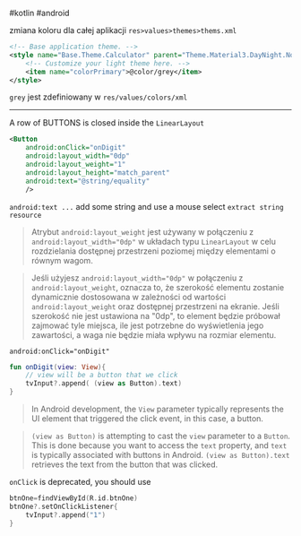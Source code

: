 #kotlin #android 

zmiana koloru dla całej aplikacji
`res>values>themes>thems.xml`

```xml
<!-- Base application theme. -->  
<style name="Base.Theme.Calculator" parent="Theme.Material3.DayNight.NoActionBar">  
    <!-- Customize your light theme here. -->  
    <item name="colorPrimary">@color/grey</item>  
</style>
```
`grey` jest zdefiniowany w `res/values/colors/xml`


----
A row of BUTTONS is closed inside the `LinearLayout`
```xml
<Button  
    android:onClick="onDigit"  
    android:layout_width="0dp"  
    android:layout_weight="1" 
    android:layout_height="match_parent"  
    android:text="@string/equality"  
    />
```
`android:text ...` add some string and use a mouse select `extract string resource`

>Atrybut `android:layout_weight` jest używany w połączeniu z `android:layout_width="0dp"` w układach typu `LinearLayout` w celu rozdzielania dostępnej przestrzeni poziomej między elementami o równym wagom.

> Jeśli użyjesz `android:layout_width="0dp"` w połączeniu z `android:layout_weight`, oznacza to, że szerokość elementu zostanie dynamicznie dostosowana w zależności od wartości `android:layout_weight` oraz dostępnej przestrzeni na ekranie. Jeśli szerokość nie jest ustawiona na "0dp", to element będzie próbował zajmować tyle miejsca, ile jest potrzebne do wyświetlenia jego zawartości, a waga nie będzie miała wpływu na rozmiar elementu.


`android:onClick="onDigit"` 
```kotlin
fun onDigit(view: View){  
    // view will be a button that we click  
    tvInput?.append( (view as Button).text)  
}
```

>In Android development, the `View` parameter typically represents the UI element that triggered the click event, in this case, a button.

> `(view as Button)` is attempting to cast the `view` parameter to a `Button`. This is done because you want to access the `text` property, and `text` is typically associated with buttons in Android.
> `(view as Button).text` retrieves the text from the button that was clicked.


`onClick` is deprecated, you should use 
```kotlin
btnOne=findViewById(R.id.btnOne)
btnOne?.setOnClickListener{
	tvInput?.append("1")
}

```










